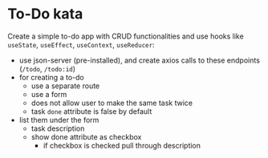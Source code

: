 # To-Do kata

Create a simple to-do app with CRUD functionalities and use hooks like `useState`, `useEffect`, `useContext`, `useReducer`:

- use json-server (pre-installed), and create axios calls to these endpoints (`/todo`, `/todo:id`)
- for creating a to-do
	- use a separate route
  - use a form
  - does not allow user to make the same task twice
  - task `done` attribute is false by default
- list them under the form
  - task description
  - show done attribute as checkbox
    - if checkbox is checked pull through description
